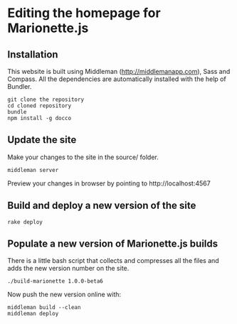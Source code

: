 Editing the homepage for Marionette.js
=============


Installation
-----------

This website is built using Middleman (http://middlemanapp.com), Sass and Compass.  All the dependencies are automatically installed with the help of Bundler.

    git clone the repository
    cd cloned repository
    bundle
    npm install -g docco

Update the site
-----

Make your changes to the site in the source/ folder.

    middleman server

Preview your changes in browser by pointing to http://localhost:4567


Build and deploy a new version of the site
-----

    rake deploy


Populate a new version of Marionette.js builds
-----

There is a little bash script that collects and compresses all the files and adds the new version number on the site.

    ./build-marionette 1.0.0-beta6

Now push the new version online with:

    middleman build --clean
    middleman deploy

